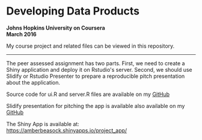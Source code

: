 # Developing Data Products
**Johns Hopkins University on Coursera**  
**March 2016**

My course project and related files can be viewed in this repository.

---------------------------------------------------------------------------------------------------------------------------------------

The peer assessed assignment has two parts. First, we need to create a Shiny application and deploy it on Rstudio's server. Second, we should use Slidify or Rstudio Presenter to prepare a reproducible pitch presentation about the application.

Source code for ui.R and server.R files are available on my [GitHub](https://github.com/abeasock/Developing_Data_Products-Coursera)

Slidify presentation for pitching the app is available also available on my [GitHub](https://abeasock.github.io)

The Shiny App is available at: https://amberbeasock.shinyapps.io/project_app/

